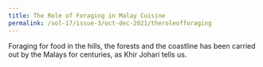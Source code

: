 ```yaml
---
title: The Role of Foraging in Malay Cuisine
permalink: /vol-17/issue-3/oct-dec-2021/theroleofforaging
---
```

Foraging for food in the hills, the forests and the coastline has been carried out by the Malays for centuries, as Khir Johari tells us.